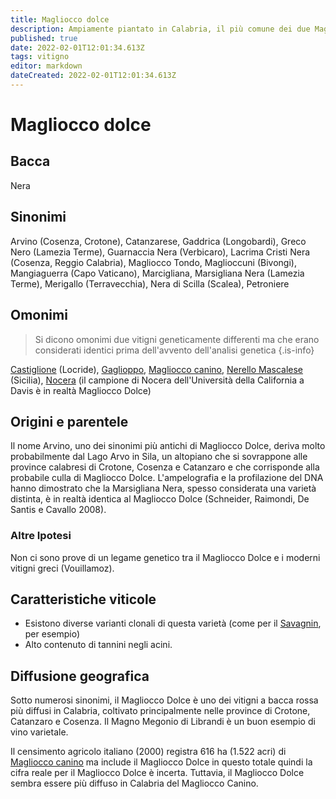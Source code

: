 ```yaml
---
title: Magliocco dolce
description: Ampiamente piantato in Calabria, il più comune dei due Magliocco
published: true
date: 2022-02-01T12:01:34.613Z
tags: vitigno
editor: markdown
dateCreated: 2022-02-01T12:01:34.613Z
---
```


# Magliocco dolce

## Bacca
Nera

## Sinonimi
Arvino (Cosenza, Crotone), Catanzarese, Gaddrica (Longobardi), Greco Nero (Lamezia Terme), Guarnaccia Nera (Verbicaro), Lacrima Cristi Nera (Cosenza, Reggio Calabria), Magliocco Tondo, Maglioccuni (Bivongi), Mangiaguerra (Capo Vaticano), Marcigliana, Marsigliana Nera (Lamezia Terme), Merigallo (Terravecchia), Nera di Scilla (Scalea), Petroniere

## Omonimi
> Si dicono omonimi due vitigni geneticamente differenti ma che erano considerati identici prima dell'avvento dell'analisi genetica
{.is-info}

[Castiglione](/vitigni/Italia/bacca-nera/castiglione) (Locride), [Gaglioppo](/vitigni/Italia/bacca-nera/gaglioppo), [Magliocco canino](/vitigni/Italia/bacca-nera/magliocco-canino), [Nerello Mascalese](/vitigni/Italia/bacca-nera/nerello-mascalese) (Sicilia), [Nocera](/vitigni/Italia/bacca-nera/nocera) (il campione di Nocera dell'Università della California a Davis è in realtà Magliocco Dolce)

## Origini e parentele
Il nome Arvino, uno dei sinonimi più antichi di Magliocco Dolce, deriva molto probabilmente dal Lago Arvo in Sila, un altopiano che si sovrappone alle province calabresi di Crotone, Cosenza e Catanzaro e che corrisponde alla probabile culla di Magliocco Dolce. L'ampelografia e la profilazione del DNA hanno dimostrato che la Marsigliana Nera, spesso considerata una varietà distinta, è in realtà identica al Magliocco Dolce (Schneider, Raimondi, De Santis e Cavallo 2008).

### Altre Ipotesi

Non ci sono prove di un legame genetico tra il Magliocco Dolce e i moderni vitigni greci (Vouillamoz).

## Caratteristiche viticole
- Esistono diverse varianti clonali di questa varietà (come per il [Savagnin](/vitigni/Francia/bacca-bianca/savagnin), per esempio) 
- Alto contenuto di tannini negli acini.


## Diffusione geografica

Sotto numerosi sinonimi, il Magliocco Dolce è uno dei vitigni a bacca rossa più diffusi in Calabria, coltivato principalmente nelle province di Crotone, Catanzaro e Cosenza. Il Magno Megonio di Librandi è un buon esempio di vino varietale.

Il censimento agricolo italiano (2000) registra 616 ha (1.522 acri) di [Magliocco canino](/vitigni/Italia/bacca-nera/magliocco-canino) ma include il Magliocco Dolce in questo totale quindi la cifra reale per il Magliocco Dolce è incerta. Tuttavia, il Magliocco Dolce sembra essere più diffuso in Calabria del Magliocco Canino.